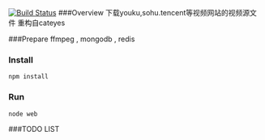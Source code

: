 [![Build Status](https://travis-ci.org/sankooc/cateyes.js.svg?branch=master)](https://travis-ci.org/sankooc/cateyes.js)
###Overview
下载youku,sohu.tencent等视频网站的视频源文件
重构自cateyes


###Prepare
ffmpeg , mongodb , redis


### Install

```
npm install
```
### Run
```
node web
```

###TODO LIST
